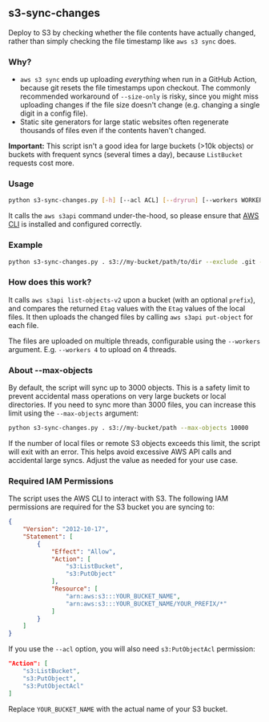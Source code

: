 ## s3-sync-changes

Deploy to S3 by checking whether the file contents have actually changed, rather than simply checking the file timestamp like `aws s3 sync` does.

### Why?
- `aws s3 sync` ends up uploading *everything* when run in a GitHub Action, because git resets the file timestamps upon checkout. The commonly recommended workaround of `--size-only` is risky, since you might miss uploading changes if the file size doesn't change (e.g. changing a single digit in a config file).
- Static site generators for large static websites often regenerate thousands of files even if the contents haven't changed.

**Important:** This script isn't a good idea for large buckets (>10k objects) or buckets with frequent syncs (several times a day), because `ListBucket` requests cost more.

### Usage
```bash
python s3-sync-changes.py [-h] [--acl ACL] [--dryrun] [--workers WORKERS] [--max-objects MAX_OBJECTS] [--verbose] [--exclude EXCLUDE] source dest
```

It calls the `aws s3api` command under-the-hood, so please ensure that [AWS CLI](https://docs.aws.amazon.com/streams/latest/dev/setup-awscli.html) is installed and configured correctly.

### Example
```bash
python s3-sync-changes.py . s3://my-bucket/path/to/dir --exclude .git --exclude README.md --acl public-read
```

### How does this work?
It calls `aws s3api list-objects-v2` upon a bucket (with an optional `prefix`), and compares the returned `Etag` values with the `Etag` values of the local files. It then uploads the changed files by calling `aws s3api put-object` for each file.

The files are uploaded on multiple threads, configurable using the `--workers` argument. E.g. `--workers 4` to upload on 4 threads.

### About --max-objects
By default, the script will sync up to 3000 objects. This is a safety limit to prevent accidental mass operations on very large buckets or local directories. If you need to sync more than 3000 files, you can increase this limit using the `--max-objects` argument:

```bash
python s3-sync-changes.py . s3://my-bucket/path --max-objects 10000
```

If the number of local files or remote S3 objects exceeds this limit, the script will exit with an error. This helps avoid excessive AWS API calls and accidental large syncs. Adjust the value as needed for your use case.

### Required IAM Permissions

The script uses the AWS CLI to interact with S3. The following IAM permissions are required for the S3 bucket you are syncing to:

```json
{
	"Version": "2012-10-17",
	"Statement": [
		{
			"Effect": "Allow",
			"Action": [
				"s3:ListBucket",
				"s3:PutObject"
			],
			"Resource": [
				"arn:aws:s3:::YOUR_BUCKET_NAME",
				"arn:aws:s3:::YOUR_BUCKET_NAME/YOUR_PREFIX/*"
			]
		}
	]
}
```

If you use the `--acl` option, you will also need `s3:PutObjectAcl` permission:

```json
"Action": [
	"s3:ListBucket",
	"s3:PutObject",
	"s3:PutObjectAcl"
]
```

Replace `YOUR_BUCKET_NAME` with the actual name of your S3 bucket.
